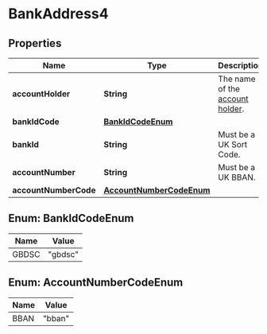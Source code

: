 

# BankAddress4


## Properties

| Name | Type | Description | Notes |
|------------ | ------------- | ------------- | -------------|
|**accountHolder** | **String** | The name of the [account holder](http://docs.griffin.com). |  |
|**bankIdCode** | [**BankIdCodeEnum**](#BankIdCodeEnum) |  |  |
|**bankId** | **String** | Must be a UK Sort Code. |  |
|**accountNumber** | **String** | Must be a UK BBAN. |  |
|**accountNumberCode** | [**AccountNumberCodeEnum**](#AccountNumberCodeEnum) |  |  |



## Enum: BankIdCodeEnum

| Name | Value |
|---- | -----|
| GBDSC | &quot;gbdsc&quot; |



## Enum: AccountNumberCodeEnum

| Name | Value |
|---- | -----|
| BBAN | &quot;bban&quot; |



